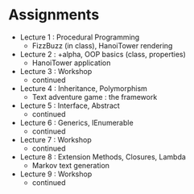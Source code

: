 # Assignments

- Lecture 1 : Procedural Programming
    - FizzBuzz (in class), HanoiTower rendering
- Lecture 2 : +alpha, OOP basics (class, properties)
    - HanoiTower application
- Lecture 3 : Workshop
    - continued
- Lecture 4 : Inheritance, Polymorphism
    - Text adventure game : the framework
- Lecture 5 : Interface, Abstract
    - continued
- Lecture 6 : Generics, IEnumerable
    - continued
- Lecture 7 : Workshop
    - continued
- Lecture 8 : Extension Methods, Closures, Lambda
    - Markov text generation
- Lecture 9 : Workshop
    - continued
